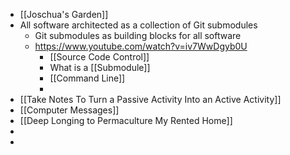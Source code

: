 - [[Joschua's Garden]]
- All software architected as a collection of Git submodules
	- Git submodules as building blocks for all software
	- https://www.youtube.com/watch?v=iv7WwDgyb0U
		- [[Source Code Control]]
		- What is a [[Submodule]]
		- [[Command Line]]
		-
- [[Take Notes To Turn a Passive Activity Into an Active Activity]]
- [[Computer Messages]]
- [[Deep Longing to Permaculture My Rented Home]]
-
-